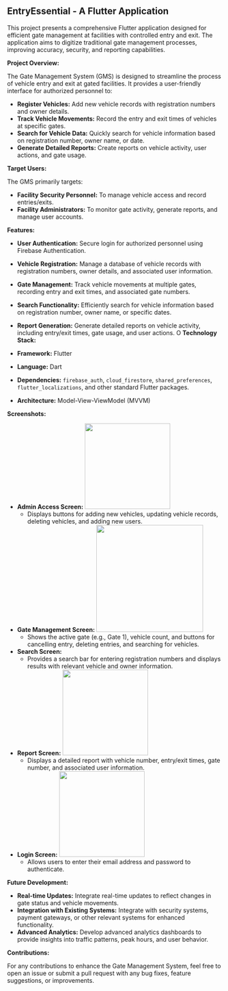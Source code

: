 ## EntryEssential - A Flutter Application

This project presents a comprehensive Flutter application designed for efficient gate management at facilities with controlled entry and exit. The application aims to digitize traditional gate management processes, improving accuracy, security, and reporting capabilities.

**Project Overview:**

The Gate Management System (GMS) is designed to streamline the process of vehicle entry and exit at gated facilities. It provides a user-friendly interface for authorized personnel to:

* **Register Vehicles:** Add new vehicle records with registration numbers and owner details.
* **Track Vehicle Movements:**  Record the entry and exit times of vehicles at specific gates.
* **Search for Vehicle Data:** Quickly search for vehicle information based on registration number, owner name, or date.
* **Generate Detailed Reports:** Create reports on vehicle activity, user actions, and gate usage.

**Target Users:**

The GMS primarily targets:

* **Facility Security Personnel:** To manage vehicle access and record entries/exits.
* **Facility Administrators:** To monitor gate activity, generate reports, and manage user accounts.

**Features:**

* **User Authentication:** Secure login for authorized personnel using Firebase Authentication.
* **Vehicle Registration:**  Manage a database of vehicle records with registration numbers, owner details, and associated user information.
* **Gate Management:** Track vehicle movements at multiple gates, recording entry and exit times, and associated gate numbers.
* **Search Functionality:**  Efficiently search for vehicle information based on registration number, owner name, or specific dates.
* **Report Generation:** Generate detailed reports on vehicle activity, including entry/exit times, gate usage, and user actions.
O
**Technology Stack:**

* **Framework:** Flutter
* **Language:** Dart
* **Dependencies:** `firebase_auth`, `cloud_firestore`, `shared_preferences`, `flutter_localizations`, and other standard Flutter packages.
* **Architecture:** Model-View-ViewModel (MVVM)

**Screenshots:**

* **Admin Access Screen:** <img src="https://github.com/vedantbhawnani/EntryEssential/assets/104969397/8bcc5d3f-4231-4d15-91fc-d7046ac4b759" width=200>
    * Displays buttons for adding new vehicles, updating vehicle records, deleting vehicles, and adding new users.
* **Gate Management Screen:**
  <img src = "https://github.com/vedantbhawnani/EntryEssential/assets/104969397/1695b0fd-63da-4fdb-a663-42496ed90daf" width="250">
    * Shows the active gate (e.g., Gate 1), vehicle count, and buttons for cancelling entry, deleting entries, and searching for vehicles.
* **Search Screen:** 
    * Provides a search bar for entering registration numbers and displays results with relevant vehicle and owner information. 
* **Report Screen:**
  <img src = "https://github.com/vedantbhawnani/EntryEssential/assets/104969397/1695b0fd-63da-4fdb-a663-42496ed90daf" width="200">  
    * Displays a detailed report with vehicle number, entry/exit times, gate number, and associated user information.
* **Login Screen:**
  <img src="https://github.com/vedantbhawnani/EntryEssential/assets/104969397/eb03bf47-1af4-4aa4-8d96-bc112958d0c4" width="200">
    * Allows users to enter their email address and password to authenticate.

**Future Development:**

* **Real-time Updates:** Integrate real-time updates to reflect changes in gate status and vehicle movements.
* **Integration with Existing Systems:**  Integrate with security systems, payment gateways, or other relevant systems for enhanced functionality.
* **Advanced Analytics:**  Develop advanced analytics dashboards to provide insights into traffic patterns, peak hours, and user behavior.

**Contributions:**

For any contributions to enhance the Gate Management System, feel free to open an issue or submit a pull request with any bug fixes, feature suggestions, or improvements.
